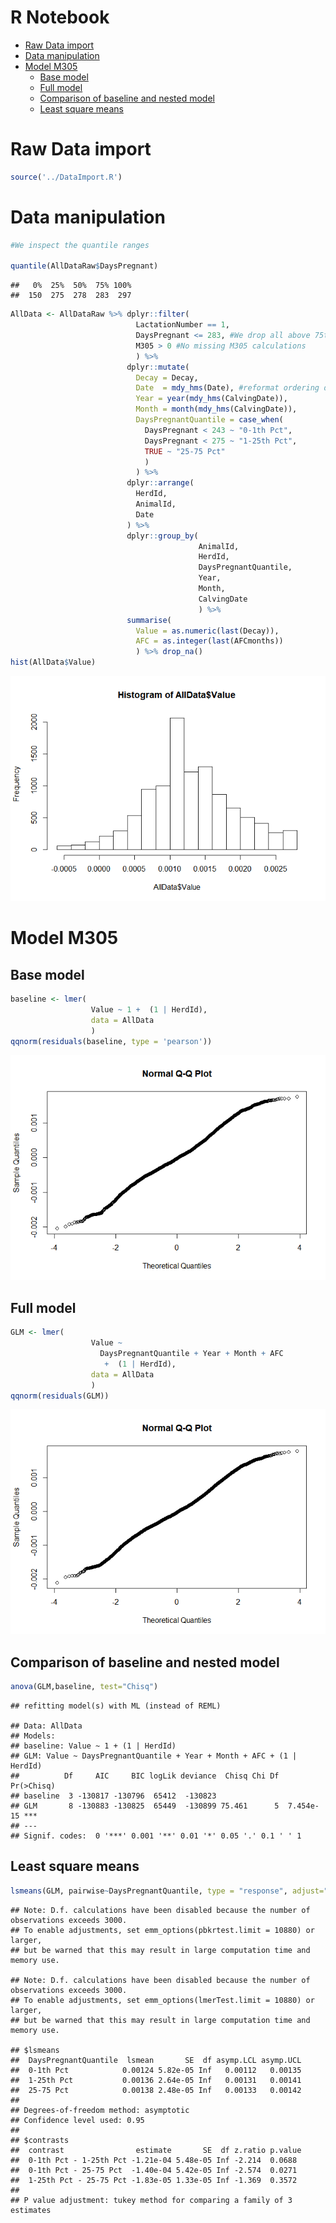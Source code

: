 R Notebook
================

-   [Raw Data import](#raw-data-import)
-   [Data manipulation](#data-manipulation)
-   [Model M305](#model-m305)
    -   [Base model](#base-model)
    -   [Full model](#full-model)
    -   [Comparison of baseline and nested model](#comparison-of-baseline-and-nested-model)
    -   [Least square means](#least-square-means)

Raw Data import
===============

``` r
source('../DataImport.R')
```

Data manipulation
=================

``` r
#We inspect the quantile ranges

quantile(AllDataRaw$DaysPregnant)
```

    ##   0%  25%  50%  75% 100% 
    ##  150  275  278  283  297

``` r
AllData <- AllDataRaw %>% dplyr::filter(
                            LactationNumber == 1,
                            DaysPregnant <= 283, #We drop all above 75th percentile because no interest at this stage, missing inseminations?
                            M305 > 0 #No missing M305 calculations
                            ) %>% 
                          dplyr::mutate(
                            Decay = Decay,
                            Date  = mdy_hms(Date), #reformat ordering date
                            Year = year(mdy_hms(CalvingDate)),
                            Month = month(mdy_hms(CalvingDate)),
                            DaysPregnantQuantile = case_when(
                              DaysPregnant < 243 ~ "0-1th Pct",
                              DaysPregnant < 275 ~ "1-25th Pct",
                              TRUE ~ "25-75 Pct"
                              )
                            ) %>%
                          dplyr::arrange(
                            HerdId,
                            AnimalId,
                            Date
                          ) %>%
                          dplyr::group_by(
                                          AnimalId,
                                          HerdId,
                                          DaysPregnantQuantile,
                                          Year,
                                          Month,
                                          CalvingDate
                                          ) %>% 
                          summarise(
                            Value = as.numeric(last(Decay)),
                            AFC = as.integer(last(AFCmonths))
                            ) %>% drop_na()
hist(AllData$Value)
```

![](Decay_files/figure-markdown_github/unnamed-chunk-3-1.png)

Model M305
==========

Base model
----------

``` r
baseline <- lmer(
                  Value ~ 1 +  (1 | HerdId), 
                  data = AllData
                  )
qqnorm(residuals(baseline, type = 'pearson'))
```

![](Decay_files/figure-markdown_github/unnamed-chunk-4-1.png)

Full model
----------

``` r
GLM <- lmer(
                  Value ~ 
                    DaysPregnantQuantile + Year + Month + AFC
                     +  (1 | HerdId),
                  data = AllData
                  )
qqnorm(residuals(GLM))
```

![](Decay_files/figure-markdown_github/unnamed-chunk-5-1.png)

Comparison of baseline and nested model
---------------------------------------

``` r
anova(GLM,baseline, test="Chisq")
```

    ## refitting model(s) with ML (instead of REML)

    ## Data: AllData
    ## Models:
    ## baseline: Value ~ 1 + (1 | HerdId)
    ## GLM: Value ~ DaysPregnantQuantile + Year + Month + AFC + (1 | HerdId)
    ##          Df     AIC     BIC logLik deviance  Chisq Chi Df Pr(>Chisq)    
    ## baseline  3 -130817 -130796  65412  -130823                             
    ## GLM       8 -130883 -130825  65449  -130899 75.461      5  7.454e-15 ***
    ## ---
    ## Signif. codes:  0 '***' 0.001 '**' 0.01 '*' 0.05 '.' 0.1 ' ' 1

Least square means
------------------

``` r
lsmeans(GLM, pairwise~DaysPregnantQuantile, type = "response", adjust="tukey")
```

    ## Note: D.f. calculations have been disabled because the number of observations exceeds 3000.
    ## To enable adjustments, set emm_options(pbkrtest.limit = 10880) or larger,
    ## but be warned that this may result in large computation time and memory use.

    ## Note: D.f. calculations have been disabled because the number of observations exceeds 3000.
    ## To enable adjustments, set emm_options(lmerTest.limit = 10880) or larger,
    ## but be warned that this may result in large computation time and memory use.

    ## $lsmeans
    ##  DaysPregnantQuantile  lsmean       SE  df asymp.LCL asymp.UCL
    ##  0-1th Pct            0.00124 5.82e-05 Inf   0.00112   0.00135
    ##  1-25th Pct           0.00136 2.64e-05 Inf   0.00131   0.00141
    ##  25-75 Pct            0.00138 2.48e-05 Inf   0.00133   0.00142
    ## 
    ## Degrees-of-freedom method: asymptotic 
    ## Confidence level used: 0.95 
    ## 
    ## $contrasts
    ##  contrast                estimate       SE  df z.ratio p.value
    ##  0-1th Pct - 1-25th Pct -1.21e-04 5.48e-05 Inf -2.214  0.0688 
    ##  0-1th Pct - 25-75 Pct  -1.40e-04 5.42e-05 Inf -2.574  0.0271 
    ##  1-25th Pct - 25-75 Pct -1.83e-05 1.33e-05 Inf -1.369  0.3572 
    ## 
    ## P value adjustment: tukey method for comparing a family of 3 estimates
